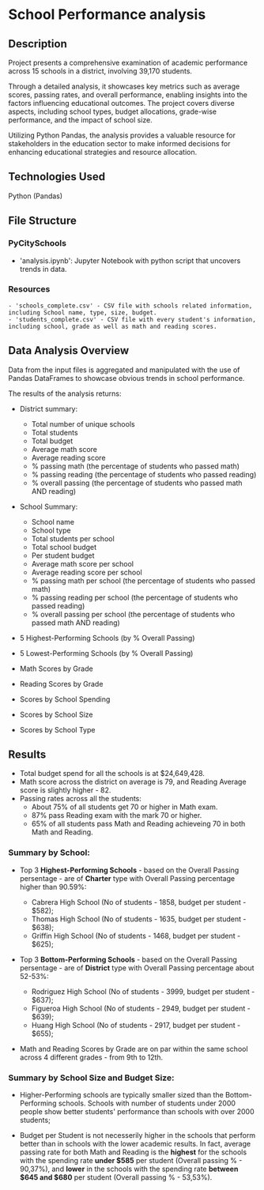 # School Performance analysis

## Description
Project presents a comprehensive examination of academic performance across 15 schools in a district, involving 39,170 students. 

Through a detailed analysis, it showcases key metrics such as average scores, passing rates, and overall performance, enabling insights into the factors influencing educational outcomes. The project covers diverse aspects, including school types, budget allocations, grade-wise performance, and the impact of school size. 

Utilizing Python Pandas, the analysis provides a valuable resource for stakeholders in the education sector to make informed decisions for enhancing educational strategies and resource allocation.

## Technologies Used
Python (Pandas)

## File Structure
### PyCitySchools
- 'analysis.ipynb': Jupyter Notebook with python script that uncovers trends in data. 
### Resources
    - 'schools_complete.csv' - CSV file with schools related information, including School name, type, size, budget.  
    - 'students_complete.csv' - CSV file with every student's information, including school, grade as well as math and reading scores.

## Data Analysis Overview

Data from the input files is aggregated and manipulated with the use of Pandas DataFrames to showcase obvious trends in school performance.

The results of the analysis returns:
- District summary:
    - Total number of unique schools
    - Total students
    - Total budget
    - Average math score
    - Average reading score
    - % passing math (the percentage of students who passed math)
    - % passing reading (the percentage of students who passed reading)
    - % overall passing (the percentage of students who passed math AND reading)

- School Summary:
    - School name
    - School type
    - Total students per school
    - Total school budget
    - Per student budget
    - Average math score per school
    - Average reading score per school
    - % passing math per school (the percentage of students who passed math)
    - % passing reading per school (the percentage of students who passed reading)
    - % overall passing per school (the percentage of students who passed math AND reading)

- 5 Highest-Performing Schools (by % Overall Passing)
- 5 Lowest-Performing Schools (by % Overall Passing)

- Math Scores by Grade
- Reading Scores by Grade

- Scores by School Spending
- Scores by School Size
- Scores by School Type


## Results

- Total budget spend for all the schools is at $24,649,428.
- Math score across the district on average is 79, and Reading Average score is slightly higher - 82.
- Passing rates across all the students:
	- About 75% of all students get 70 or higher in Math exam.
	- 87% pass Reading exam with the mark 70 or higher.
	- 65% of all students pass Math and Reading achieveing 70 in both Math and Reading.
### Summary by School:
- Top 3 **Highest-Performing Schools** - based on the Overall Passing persentage - are of **Charter** type with Overall Passing percentage higher than 90.59%:
	- Cabrera High School (No of students - 1858, budget per student - $582);	
	- Thomas High School (No of students - 1635, budget per student - $638);
	- Griffin High School (No of students - 1468, budget per student - $625);

- Top 3 **Bottom-Performing Schools** - based on the Overall Passing persentage - are of **District** type with Overall Passing percentage about 52-53%:
	- Rodriguez High School (No of students - 3999, budget per student - $637);
	- Figueroa High School (No of students - 2949, budget per student - $639);
	- Huang High School (No of students - 2917, budget per student - $655);

- Math and Reading Scores by Grade are on par within the same school across 4 different grades - from 9th to 12th. 
### Summary by School Size and Budget Size:
- Higher-Performing schools are typically smaller sized than the Bottom-Performing schools. Schools with number of students under 2000 people show better students' performance than schools with over 2000 students;

- Budget per Student is not necesserily higher in the schools that perform better than in schools with the lower academic results. 
In fact, average passing rate for both Math and Reading is the **highest** for the schools with the spending rate **under $585** per student (Overall passing % - 90,37%), and **lower** in the schools with the spending rate **between $645 and $680** per student (Overall passing % - 53,53%).
